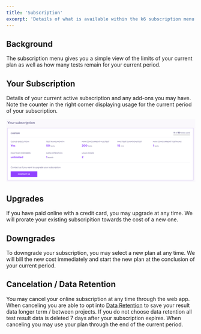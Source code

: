 ```yaml
---
title: 'Subscription'
excerpt: 'Details of what is available within the k6 subscription menu'
---
```


## Background

The subscription menu gives you a simple view of the limits of your current plan as well as how many tests remain for your current period.

## Your Subscription

Details of your current active subscription and any add-ons you may have. Note the counter in the right corner displaying usage for the current period of your subscription.

![subscription rules](images/02-Subscription/subscription.png)

## Upgrades

If you have paid online with a credit card, you may upgrade at any time. We will prorate your existing subscripition towards the cost of a new one.

## Downgrades

To downgrade your subscription, you may select a new plan at any time. We will bill the new cost immediately and start the new plan at the conclusion of your current period.

## Cancelation / Data Retention

You may cancel your online subscription at any time through the web app. When canceling you are able to opt into [Data Retention](/cloud/billing-user-menu/data-retention) to save your result data longer term / between projects. If you do not choose data retention all test result data is deleted 7 days after your subscription expires. When canceling you may use your plan through the end of the current period.
